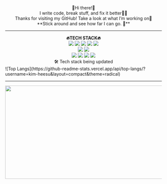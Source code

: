 
<div align="center">
👋Hi there!👋<br>
I write code, break stuff, and fix it better🧑‍💻<br>
Thanks for visiting my GitHub! Take a look at what I’m working on👀<br>
**Stick around and see how far I can go. 🚀**
</div>
<hr>
<div align="center">
   <strong>🔥TECH STACK🔥</strong>
   <br>
   <img src="https://img.shields.io/badge/html5-%23E34F26.svg?style=for-the-badge&logo=html5&logoColor=white">
   <img src="https://img.shields.io/badge/css3-%231572B6.svg?style=for-the-badge&logo=css3&logoColor=white">
   <img src="https://img.shields.io/badge/jquery-%230769AD.svg?style=for-the-badge&logo=jquery&logoColor=white">
   <img src="https://img.shields.io/badge/javascript-%23323330.svg?style=for-the-badge&logo=javascript&logoColor=%23F7DF1E">
   <img src="https://img.shields.io/badge/typescript-%23007ACC.svg?style=for-the-badge&logo=typescript&logoColor=white">
   <br>
   <img src="https://img.shields.io/badge/vuejs-%2335495e.svg?style=for-the-badge&logo=vuedotjs&logoColor=%234FC08D">
   <img src="https://img.shields.io/badge/chart.js-F5788D.svg?style=for-the-badge&logo=chart.js&logoColor=white">
   <br>   
   <img src="https://img.shields.io/badge/react-%2320232a.svg?style=for-the-badge&logo=react&logoColor=%2361DAFB">
   <img src="https://img.shields.io/badge/React_Router-CA4245?style=for-the-badge&logo=react-router&logoColor=white">
   <img src="https://img.shields.io/badge/redux-%23593d88.svg?style=for-the-badge&logo=redux&logoColor=white">
   <img src="https://img.shields.io/badge/styled--components-DB7093?style=for-the-badge&logo=styled-components&logoColor=white">
   <br>
   🛠️ Tech stack being updated
</div>
![Top Langs](https://github-readme-stats.vercel.app/api/top-langs/?username=kim-heesu&layout=compact&theme=radical)
<hr>
<a href="https://www.gitanimals.org/en_US?utm_medium=image&utm_source=kim-heesu&utm_content=farm">
<img
  src="https://render.gitanimals.org/farms/kim-heesu"
  width="600"
  height="300"
/>
</a>




